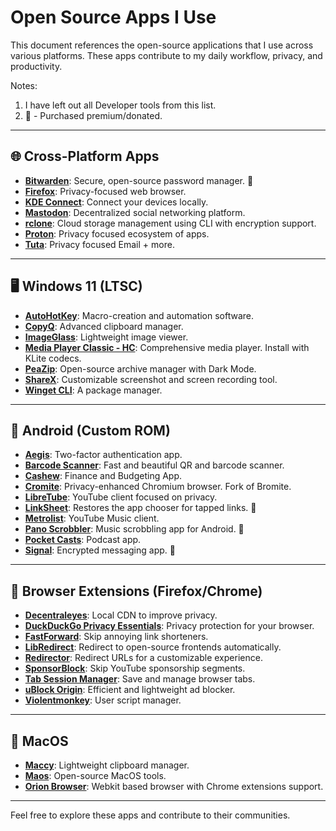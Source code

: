 # Open Source Apps I Use

This document references the open-source applications that I use across various platforms. These apps contribute to my daily workflow, privacy, and productivity.

Notes: 
1. I have left out all Developer tools from this list. 
2. 💖 -  Purchased premium/donated. 

---

## 🌐 Cross-Platform Apps

- [**Bitwarden**](https://bitwarden.com): Secure, open-source password manager. 💖
- [**Firefox**](https://www.mozilla.org/firefox): Privacy-focused web browser.
- [**KDE Connect**](https://kdeconnect.kde.org): Connect your devices locally.
- [**Mastodon**](https://joinmastodon.org): Decentralized social networking platform.
- [**rclone**](https://rclone.org): Cloud storage management using CLI with encryption support.
- [**Proton**](https://proton.me/): Privacy focused ecosystem of apps.
- [**Tuta**](https://tuta.com): Privacy focused Email + more.

---

## 🖥️ Windows 11 (LTSC)

- [**AutoHotKey**](https://github.com/AutoHotkey/AutoHotkey): Macro-creation and automation software.
- [**CopyQ**](https://hluk.github.io/CopyQ): Advanced clipboard manager.
- [**ImageGlass**](https://github.com/d2phap/ImageGlass): Lightweight image viewer.
- [**Media Player Classic - HC**](https://github.com/clsid2/mpc-hc): Comprehensive media player. Install with KLite codecs.
- [**PeaZip**](https://github.com/peazip/PeaZip): Open-source archive manager with Dark Mode.
- [**ShareX**](https://github.com/ShareX/ShareX): Customizable screenshot and screen recording tool.
- [**Winget CLI**](https://github.com/microsoft/winget-cli): A package manager.

---

## 📱 Android (Custom ROM)

- [**Aegis**](https://getaegis.app): Two-factor authentication app.
- [**Barcode Scanner**](https://gitlab.com/Atharok/BarcodeScanner): Fast and beautiful QR and barcode scanner.
- [**Cashew**](https://github.com/jameskokoska/Cashew): Finance and Budgeting App.
- [**Cromite**](https://github.com/uazo/cromite): Privacy-enhanced Chromium browser. Fork of Bromite.
- [**LibreTube**](https://github.com/libre-tube/LibreTube): YouTube client focused on privacy.
- [**LinkSheet**](https://github.com/LinkSheet/LinkSheet): Restores the app chooser for tapped links. 💖
- [**Metrolist**](https://github.com/mostafaalagamy/Metrolist): YouTube Music client.
- [**Pano Scrobbler**](https://github.com/kawaiiDango/pano-scrobbler): Music scrobbling app for Android. 💖
- [**Pocket Casts**](https://github.com/Automattic/pocket-casts-android): Podcast app.
- [**Signal**](https://signal.org): Encrypted messaging app. 💖

---

## 🔗 Browser Extensions (Firefox/Chrome)

- [**Decentraleyes**](https://decentraleyes.org): Local CDN to improve privacy.
- [**DuckDuckGo Privacy Essentials**](https://github.com/duckduckgo/duckduckgo-privacy-extension): Privacy protection for your browser.
- [**FastForward**](https://github.com/FastForwardTeam/FastForward): Skip annoying link shorteners.
- [**LibRedirect**](https://libredirect.github.io): Redirect to open-source frontends automatically.
- [**Redirector**](https://einaregilsson.com/redirector/): Redirect URLs for a customizable experience.
- [**SponsorBlock**](https://github.com/ajayyy/SponsorBlock): Skip YouTube sponsorship segments.
- [**Tab Session Manager**](https://tab-session-manager.github.io): Save and manage browser tabs.
- [**uBlock Origin**](https://github.com/gorhill/uBlock): Efficient and lightweight ad blocker.
- [**Violentmonkey**](https://github.com/violentmonkey/violentmonkey): User script manager.

---

## 🍎 MacOS

- [**Maccy**](https://github.com/p0deje/Maccy): Lightweight clipboard manager.
- [**Maos**](https://github.com/zenangst/maos): Open-source MacOS tools.
- [**Orion Browser**](https://browser.kagi.com): Webkit based browser with Chrome extensions support.

---

Feel free to explore these apps and contribute to their communities.
